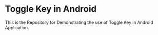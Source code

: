 # Toggle Key in Android

This is the Repository for Demonstrating the use of Toggle Key in Android Application.
